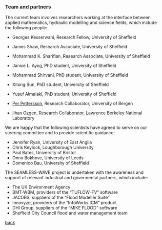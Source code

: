 
### Team and partners
The current team involves researchers working at the interface between applied mathematics, hydraulic modelling and science fields, which include the following people: 
- Georges Kesserwani, Research Fellow, University of Sheffield 
- James Shaw, Research Associate, University of Sheffield
- Mohammad K. Sharifian, Research Associate, University of Sheffield 
- Janice L. Ayog, PhD student, University of Sheffield
- Mohammad Shirvani, PhD student, University of Sheffield
- Xitong Sun, PhD student, University of Sheffield
- Yusuf Almalaki, PhD student, University of Sheffield

- [Per Pettersson](https://uni.no/en/staff/directory/per-pettersson/), Research Collaborator, University of Bergen
- [Ilhan Ozgen](https://eesa.lbl.gov/profiles/ilhan-ozgen/), Research Collaborator, Lawrence Berkeley National Laboratory

We are happy that the following scientists have agreed to serve on our steering committee and to provide scientific guidance:
- Jennifer Ryan, University of East Anglia
- Chris Keylock, Loughborough University
- Paul Bates, University of Bristol
- Onno Bokhove, University of Leeds
- Domenico Bau, University of Sheffield 

The SEAMLESS-WAVE project is undertaken with the awareness and support of relevant industrial and govermental partners, which include: 
- The UK Environment Agency
- BMT-WBM, providers of the “TUFLOW-FV” software
- JACOBS, suppliers of the “Flood Modeller Suite”
- Innovyze, providers of the “InfoWorks ICM” product
- DHI Group, suppliers of the “MIKE FLOOD” software
- Sheffield City Council flood and water management team

[back](./)
